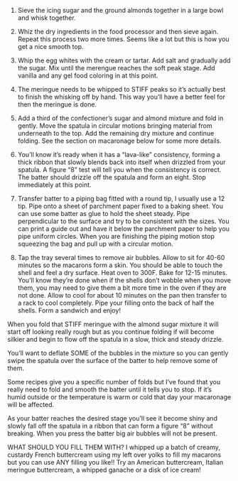 1. Sieve the icing sugar and the ground almonds together in a large bowl and whisk together.

2. Whiz the dry ingredients in the food processor and then sieve again. Repeat this process two more times. Seems like a lot but this is how you get a nice smooth top.
3. Whip the egg whites with the cream or tartar. Add salt and gradually add the sugar. Mix until the merengue reaches the soft peak stage. Add vanilla and any gel food coloring in at this point.

4. The meringue needs to be whipped to STIFF peaks so it’s actually best to finish the whisking off by hand. This way you’ll have a better feel for then the meringue is done.
5. Add a third of the confectioner’s sugar and almond mixture and fold in gently. Move the spatula in circular motions bringing material from underneath to the top. Add the remaining dry mixture and continue folding. See the section on macaronage below for some more details.

6. You’ll know it’s ready when it has a “lava-like” consistency, forming a thick ribbon that slowly blends back into itself when drizzled from your spatula. A figure “8” test will tell you when the consistency is correct. The batter should drizzle off the spatula and form an eight. Stop immediately at this point.
7. Transfer batter to a piping bag fitted with a round tip, I usually use a 12 tip. Pipe onto a sheet of parchment paper fixed to a baking sheet. You can use some batter as glue to hold the sheet steady. Pipe perpendicular to the surface and try to be consistent with the sizes. You can print a guide out and have it below the parchment paper to help you pipe uniform circles. When you are finishing the piping motion stop squeezing the bag and pull up with a circular motion.

8. Tap the tray several times to remove air bubbles. Allow to sit for 40-60 minutes so the macarons form a skin. You should be able to touch the shell and feel a dry surface. Heat oven to 300F. Bake for 12-15 minutes. You’ll know they’re done when if the shells don’t wobble when you move them, you may need to give them a bit more time in the oven if they are not done. Allow to cool for about 10 minutes on the pan then transfer to a rack to cool completely. Pipe your filling onto the back of half the shells. Form a sandwich and enjoy!

When you fold that STIFF meringue with the almond sugar mixture it will start off looking really rough but as you continue folding if will become silkier and begin to flow off the spatula in a slow, thick and steady drizzle.

You’ll want to deflate SOME of the bubbles in the mixture so you can gently swipe the spatula over the surface of the batter to help remove some of them.

Some recipes give you a specific number of folds but I’ve found that you really need to fold and smooth the batter until it tells you to stop. If it’s humid outside or the temperature is warm or cold that day your macaronage will be affected.

As your batter reaches the desired stage you’ll see it become shiny and slowly fall off the spatula in a ribbon that can form a figure “8” without breaking. When you press the batter big air bubbles will not be present.

WHAT SHOULD YOU FILL THEM WITH?
I whipped up a batch of creamy, custardy French buttercream using my left over yolks to fill my macarons but you can use ANY filling you like!! Try an American buttercream, Italian meringue buttercream, a whipped ganache or a disk of ice cream!